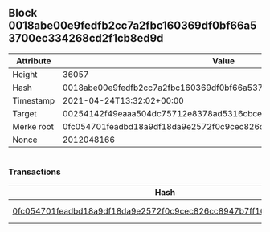 ## Block 0018abe00e9fedfb2cc7a2fbc160369df0bf66a53700ec334268cd2f1cb8ed9d

Attribute | Value
--- | ---
Height | 36057
Hash | 0018abe00e9fedfb2cc7a2fbc160369df0bf66a53700ec334268cd2f1cb8ed9d
Timestamp | 2021-04-24T13:32:02+00:00
Target | 00254142f49eaaa504dc75712e8378ad5316cbcead634704b3734b6271167cc4
Merke root | 0fc054701feadbd18a9df18da9e2572f0c9cec826cc8947b7ff106f2d7c8eaa1
Nonce | 2012048166

```

```

### Transactions

Hash | Amount
--- | ---
[0fc054701feadbd18a9df18da9e2572f0c9cec826cc8947b7ff106f2d7c8eaa1](0fc054701feadbd18a9df18da9e2572f0c9cec826cc8947b7ff106f2d7c8eaa1.md) | 10.00000000 SKEPTI 
